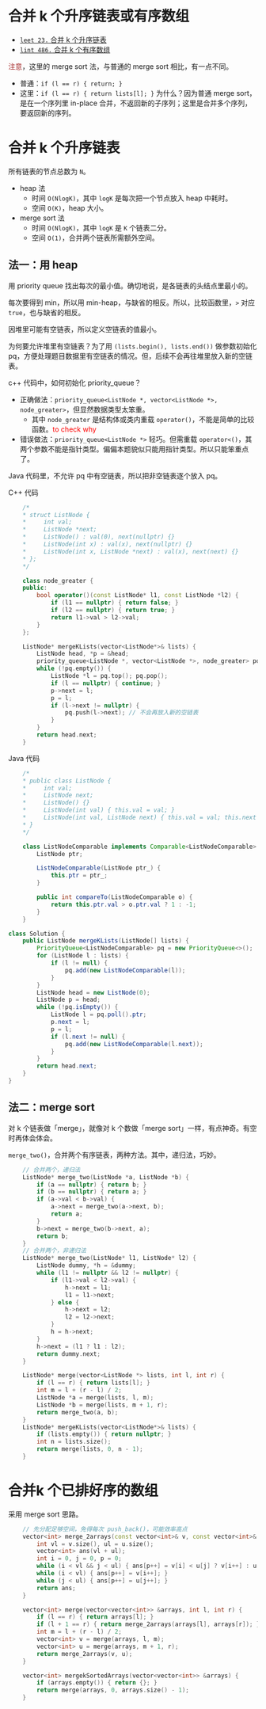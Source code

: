 # 合并 k 个升序链表或有序数组

- [`leet 23.` 合并 k 个升序链表](https://leetcode.cn/problems/merge-k-sorted-lists/)
- [`lint 486.` 合并 k 个有序数组](https://www.lintcode.com/problem/486/)

<font color="brown">注意</font>，这里的 merge sort 法，与普通的 merge sort 相比，有一点不同。
- 普通：`if (l == r) { return; }`
- 这里：`if (l == r) { return lists[l]; }`
为什么？因为普通 merge sort，是在一个序列里 in-place 合并，不返回新的子序列；这里是合并多个序列，要返回新的序列。

# 合并 k 个升序链表

所有链表的节点总数为 `N`。

- heap 法
  - 时间 `O(NlogK)`，其中 `logK` 是每次把一个节点放入 heap 中耗时。
  - 空间 `O(K)`，heap 大小。
- merge sort 法
  - 时间 `O(NlogK)`，其中 `logK` 是 `K` 个链表二分。
  - 空间 `O(1)`，合并两个链表所需额外空间。

## 法一：用 heap

用 priority queue 找出每次的最小值。确切地说，是各链表的头结点里最小的。

每次要得到 min，所以用 min-heap，与缺省的相反。所以，比较函数里，`>` 对应 `true`，也与缺省的相反。

因堆里可能有空链表，所以定义空链表的值最小。

为何要允许堆里有空链表？为了用 `(lists.begin(), lists.end())` 做参数初始化 pq，方便处理题目数据里有空链表的情况。但，后续不会再往堆里放入新的空链表。

c++ 代码中，如何初始化 priority_queue？
- 正确做法：`priority_queue<ListNode *, vector<ListNode *>, node_greater>`，但显然数据类型太笨重。
  - 其中 `node_greater` 是结构体或类内重载 `operator()`，不能是简单的比较函数。<font color="red">to check why</font>
- 错误做法：`priority_queue<ListNode *>` 轻巧。但需重载 `operator<()`，其两个参数不能是指针类型。偏偏本题貌似只能用指针类型。所以只能笨重点了。

Java 代码里，不允许 pq 中有空链表，所以把非空链表逐个放入 pq。

C++ 代码
```cpp
    /*
    * struct ListNode {
    *     int val;
    *     ListNode *next;
    *     ListNode() : val(0), next(nullptr) {}
    *     ListNode(int x) : val(x), next(nullptr) {}
    *     ListNode(int x, ListNode *next) : val(x), next(next) {}
    * };
    */

    class node_greater {
    public:
        bool operator()(const ListNode* l1, const ListNode *l2) {
            if (l1 == nullptr) { return false; }
            if (l2 == nullptr) { return true; }
            return l1->val > l2->val;
        }
    };

    ListNode* mergeKLists(vector<ListNode*>& lists) {
        ListNode head, *p = &head;
        priority_queue<ListNode *, vector<ListNode *>, node_greater> pq(lists.begin(), lists.end());
        while (!pq.empty()) {
            ListNode *l = pq.top(); pq.pop();
            if (l == nullptr) { continue; }
            p->next = l;
            p = l;
            if (l->next != nullptr) {
                pq.push(l->next); // 不会再放入新的空链表
            }
        }
        return head.next;
    }
```

Java 代码

```java
    /*
    * public class ListNode {
    *     int val;
    *     ListNode next;
    *     ListNode() {}
    *     ListNode(int val) { this.val = val; }
    *     ListNode(int val, ListNode next) { this.val = val; this.next = next; }
    * }
    */

    class ListNodeComparable implements Comparable<ListNodeComparable> {
        ListNode ptr;

        ListNodeComparable(ListNode ptr_) {
            this.ptr = ptr_;
        }

        public int compareTo(ListNodeComparable o) {
            return this.ptr.val > o.ptr.val ? 1 : -1;
        }    
    }

class Solution {
    public ListNode mergeKLists(ListNode[] lists) {
        PriorityQueue<ListNodeComparable> pq = new PriorityQueue<>();
        for (ListNode l : lists) {
            if (l != null) {
                pq.add(new ListNodeComparable(l));
            }
        }
        ListNode head = new ListNode(0);
        ListNode p = head;
        while (!pq.isEmpty()) {
            ListNode l = pq.poll().ptr;
            p.next = l;
            p = l;
            if (l.next != null) {
                pq.add(new ListNodeComparable(l.next));
            }
        }
        return head.next;
    }
}
```

## 法二：merge sort

对 k 个链表做「merge」，就像对 k 个数做「merge sort」一样，有点神奇。有空时再体会体会。

`merge_two()`，合并两个有序链表，两种方法。其中，递归法，巧妙。

```cpp
    // 合并两个，递归法
    ListNode* merge_two(ListNode *a, ListNode *b) {
        if (a == nullptr) { return b; }
        if (b == nullptr) { return a; }
        if (a->val < b->val) {
            a->next = merge_two(a->next, b);
            return a;
        }
        b->next = merge_two(b->next, a);
        return b;
    }
    // 合并两个，非递归法
    ListNode* merge_two(ListNode* l1, ListNode* l2) {
        ListNode dummy, *h = &dummy;
        while (l1 != nullptr && l2 != nullptr) {
            if (l1->val < l2->val) {
                h->next = l1;
                l1 = l1->next;
            } else {
                h->next = l2;
                l2 = l2->next;
            }
            h = h->next;
        }
        h->next = (l1 ? l1 : l2);
        return dummy.next;
    }

    ListNode* merge(vector<ListNode *> lists, int l, int r) {
        if (l == r) { return lists[l]; }
        int m = l + (r - l) / 2;
        ListNode *a = merge(lists, l, m);
        ListNode *b = merge(lists, m + 1, r);
        return merge_two(a, b);
    }
    ListNode* mergeKLists(vector<ListNode*>& lists) {
        if (lists.empty()) { return nullptr; }
        int n = lists.size();
        return merge(lists, 0, n - 1);
    }
```

# 合并k 个已排好序的数组

采用 merge sort 思路。

```cpp
    // 先分配足够空间，免得每次 push_back()，可能效率高点
    vector<int> merge_2arrays(const vector<int>& v, const vector<int>& u) {
        int vl = v.size(), ul = u.size();
        vector<int> ans(vl + ul);
        int i = 0, j = 0, p = 0;
        while (i < vl && j < ul) { ans[p++] = v[i] < u[j] ? v[i++] : u[j++]; }
        while (i < vl) { ans[p++] = v[i++]; }
        while (j < ul) { ans[p++] = u[j++]; }
        return ans;
    }

    vector<int> merge(vector<vector<int>> &arrays, int l, int r) {
        if (l == r) { return arrays[l]; }
        if (l + 1 == r) { return merge_2arrays(arrays[l], arrays[r]); } // 这句也可不要
        int m = l + (r - l) / 2;
        vector<int> v = merge(arrays, l, m);
        vector<int> u = merge(arrays, m + 1, r);
        return merge_2arrays(v, u);
    }

    vector<int> mergekSortedArrays(vector<vector<int>> &arrays) {
        if (arrays.empty()) { return {}; }
        return merge(arrays, 0, arrays.size() - 1);
    }
```
